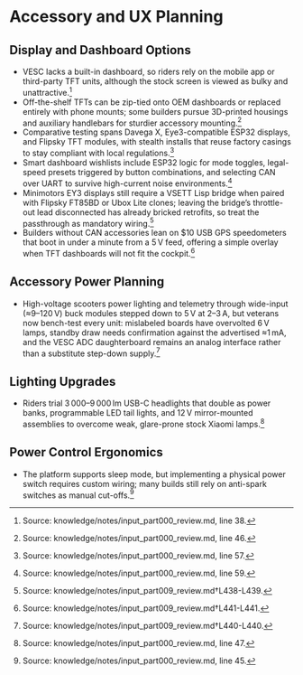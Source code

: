 # Accessory and UX Planning

## Display and Dashboard Options

- VESC lacks a built-in dashboard, so riders rely on the mobile app or third-party TFT units, although the stock screen is viewed as bulky and unattractive.[^dashboard_gap]
- Off-the-shelf TFTs can be zip-tied onto OEM dashboards or replaced entirely with phone mounts; some builders pursue 3D-printed housings and auxiliary handlebars for sturdier accessory mounting.[^tft_mounts]
- Comparative testing spans Davega X, Eye3-compatible ESP32 displays, and Flipsky TFT modules, with stealth installs that reuse factory casings to stay compliant with local regulations.[^display_comparison]
- Smart dashboard wishlists include ESP32 logic for mode toggles, legal-speed presets triggered by button combinations, and selecting CAN over UART to survive high-current noise environments.[^smart_dash_roadmap]
- Minimotors EY3 displays still require a VSETT Lisp bridge when paired with Flipsky FT85BD or Ubox Lite clones; leaving the bridge’s throttle-out lead disconnected has already bricked retrofits, so treat the passthrough as mandatory wiring.[^ey3_bridge]
- Builders without CAN accessories lean on $10 USB GPS speedometers that boot in under a minute from a 5 V feed, offering a simple overlay when TFT dashboards will not fit the cockpit.[^usb_gps]

## Accessory Power Planning

- High-voltage scooters power lighting and telemetry through wide-input (≈9–120 V) buck modules stepped down to 5 V at 2–3 A, but veterans now bench-test every unit: mislabeled boards have overvolted 6 V lamps, standby draw needs confirmation against the advertised ≈1 mA, and the VESC ADC daughterboard remains an analog interface rather than a substitute step-down supply.[^hv_buck]

## Lighting Upgrades

- Riders trial 3 000–9 000 lm USB-C headlights that double as power banks, programmable LED tail lights, and 12 V mirror-mounted assemblies to overcome weak, glare-prone stock Xiaomi lamps.[^lighting_tests]

## Power Control Ergonomics

- The platform supports sleep mode, but implementing a physical power switch requires custom wiring; many builds still rely on anti-spark switches as manual cut-offs.[^sleep_wiring]

[^dashboard_gap]: Source: knowledge/notes/input_part000_review.md, line 38.
[^tft_mounts]: Source: knowledge/notes/input_part000_review.md, line 46.
[^display_comparison]: Source: knowledge/notes/input_part000_review.md, line 57.
[^smart_dash_roadmap]: Source: knowledge/notes/input_part000_review.md, line 59.
[^lighting_tests]: Source: knowledge/notes/input_part000_review.md, line 47.
[^sleep_wiring]: Source: knowledge/notes/input_part000_review.md, line 45.
[^ey3_bridge]: Source: knowledge/notes/input_part009_review.md†L438-L439.
[^usb_gps]: Source: knowledge/notes/input_part009_review.md†L441-L441.
[^hv_buck]: Source: knowledge/notes/input_part009_review.md†L440-L440.
